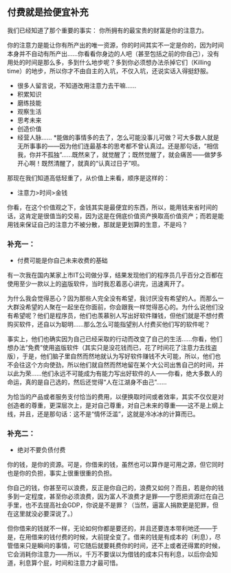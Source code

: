 ## 付费就是捡便宜补充


我们已经知道了那个重要的事实：
你所拥有的最宝贵的财富是你的注意力。

你的注意力是能让你有所产出的唯一资源，你的时间其实不一定是你的，因为时间本身并不自动有所产出……你看看你身边的人吧（甚至包括之前的你自己），没有用处的时间是那么多，多到什么地步呢？多到你必须想办法杀掉它们（Killing time）的地步，所以你才不由自主的入坑，不仅入坑，还说实话入得挺舒服。
* 很多人留言说，不知道改用注意力去干嘛……
* 积累知识
* 磨练技能
* 观察生活
* 思考未来
* 创造价值
* 经营人脉……
*能做的事情多的去了，怎么可能没事儿可做？可大多数人就是无所事事的——因为他们连最基本的思考都不曾认真过。还是那句话，“相信我，你并不孤独”……既然来了，就觉醒了；既然觉醒了，就会痛苦——做梦多开心啊！既然清醒了，就真的“认真过日子”呗。

那现在我们知道高低轻重了，从价值上来看，顺序是这样的：
* 注意力>时间>金钱

你看，在这个价值观之下，金钱其实是最便宜的东西，所以，能用钱来省时间的话，这肯定是很值当的交易，因为这是在佣底价值资产换取高价值资产；而若是能用钱来保证自己的注意力不被分散，那就是更划算的生意，不是吗？

### 补充一：
* 付费可能是你自己未来收费的基础

有一次我在国内某家上市IT公司做分享，结果发现他们的程序员几乎百分之百都在使用至少一款以上的盗版软件，当时我忍着恶心讲完，迅速离开了。

为什么我会觉得恶心？因为那些人完全没有希望，我讨厌没有希望的人。而那么一大群没希望的人聚在一起坐在你面前，你会跟我一样觉得恶心的。为什么说他们没有希望呢？他们是程序员，他们也羡慕别人写出好软件赚钱，但他们就是不想付费购买软件，还自以为聪明……那么怎么可能指望别人付费买他们写的软件呢？

事实上，他们也确实因为自己已经采取的行动而改变了自己的生活……你看，他们想办法“免费”使用盗版软件（其实只是没花钱而已，花了时间花了注意力去找盗版），于是，他们脑子里自然而然地就认为写好软件赚钱不大可能，所以，他们也不会往这个方向使劲，所以他们就自然而然地留在某个大公司出售自己的时间，并以此为荣……他们永远不可能成为有能力写出好软件的人——你看，绝大多数人的命运，真的是自己选的，然后还觉得“人在江湖身不由己”……

为恰当的产品或者服务支付恰当的费用，以便换取时间或者效率，其实不仅仅是对创造者的尊重，更深层次上，是对自己尊重，对自己未来的尊重——这不是上纲上线，并且，还是那句话：这不是“情怀泛滥”，这就是冷冰冰的计算而已。

### 补充二：
* 绝对不要负债付费

你的钱，是你的资源。可是，你借来的钱，虽然也可以算作是可用之源，但它同时也是你的负担，事实上很重很重的负担。

你自己的钱，你甚至可以浪费，反正是你自己的，浪费又如何？而且，若是你的钱多到一定程度，甚至你必须浪费，因为富人不浪费才是罪——宁愿把资源烂在自己手里，也不去提高社会GDP，你说是不是罪？（当然，逼富人捐款更是犯罪，但在这里就没必要深说了。）

但你借来的钱就不一样，无论如何你都是要还的，并且还要连本带利地还——于是，在用借来的钱付费的时候，大前提全变了。借来的钱是有成本的（利息），尽管借来只是瞬间的事情，可它随后就要耗费你的时间，还不上或者还得累的时候，它会消耗你注意力——所以，千万不要误以为借钱的成本只有利息，以后你会知道，利息算个屁，时间和注意力才最可惜。




